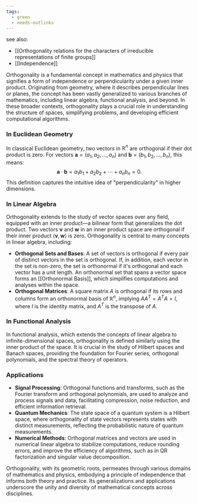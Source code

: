 ```yaml
---
tags:
  - green
  - needs-outlinks
---
```


see also:
- [[Orthogonality relations for the characters of irreducible representations of finite groups]]
- [[Independence]]

Orthogonality is a fundamental concept in mathematics and physics that signifies a form of independence or perpendicularity under a given inner product. Originating from geometry, where it describes perpendicular lines or planes, the concept has been vastly generalized to various branches of mathematics, including linear algebra, functional analysis, and beyond. In these broader contexts, orthogonality plays a crucial role in understanding the structure of spaces, simplifying problems, and developing efficient computational algorithms.

### In Euclidean Geometry

In classical Euclidean geometry, two vectors in $\mathbb{R}^n$ are orthogonal if their dot product is zero. For vectors $\mathbf{a} = (a_1, a_2, \ldots, a_n)$ and $\mathbf{b} = (b_1, b_2, \ldots, b_n)$, this means:
$$
\mathbf{a} \cdot \mathbf{b} = a_1b_1 + a_2b_2 + \cdots + a_nb_n = 0.
$$
This definition captures the intuitive idea of "perpendicularity" in higher dimensions.

### In Linear Algebra

Orthogonality extends to the study of vector spaces over any field, equipped with an inner product—a bilinear form that generalizes the dot product. Two vectors $\mathbf{v}$ and $\mathbf{w}$ in an inner product space are orthogonal if their inner product $\langle \mathbf{v}, \mathbf{w} \rangle$ is zero. Orthogonality is central to many concepts in linear algebra, including:

- **Orthogonal Sets and Bases**: A set of vectors is orthogonal if every pair of distinct vectors in the set is orthogonal. If, in addition, each vector in the set is non-zero, the set is orthonormal if it's orthogonal and each vector has a unit length. An orthonormal set that spans a vector space forms an [[Orthonormal Basis]], which simplifies computations and analyses within the space.
- **Orthogonal Matrices**: A square matrix $A$ is orthogonal if its rows and columns form an orthonormal basis of $\mathbb{R}^n$, implying $AA^T = A^TA = I$, where $I$ is the identity matrix, and $A^T$ is the transpose of $A$.

### In Functional Analysis

In functional analysis, which extends the concepts of linear algebra to infinite-dimensional spaces, orthogonality is defined similarly using the inner product of the space. It is crucial in the study of Hilbert spaces and Banach spaces, providing the foundation for Fourier series, orthogonal polynomials, and the spectral theory of operators.

### Applications

- **Signal Processing**: Orthogonal functions and transforms, such as the Fourier transform and orthogonal polynomials, are used to analyze and process signals and data, facilitating compression, noise reduction, and efficient information retrieval.
- **Quantum Mechanics**: The state space of a quantum system is a Hilbert space, where orthogonality of state vectors represents states with distinct measurements, reflecting the probabilistic nature of quantum measurements.
- **Numerical Methods**: Orthogonal matrices and vectors are used in numerical linear algebra to stabilize computations, reduce rounding errors, and improve the efficiency of algorithms, such as in QR factorization and singular value decomposition.

Orthogonality, with its geometric roots, permeates through various domains of mathematics and physics, embodying a principle of independence that informs both theory and practice. Its generalizations and applications underscore the unity and diversity of mathematical concepts across disciplines.

